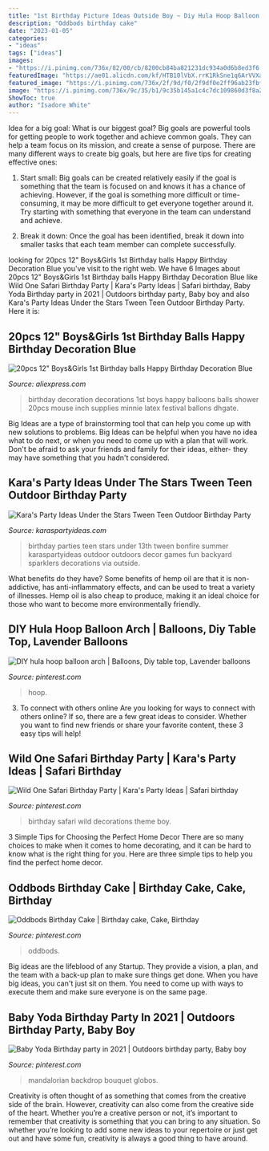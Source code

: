 ```yaml
---
title: "1st Birthday Picture Ideas Outside Boy ~ Diy Hula Hoop Balloon Arch"
description: "Oddbods birthday cake"
date: "2023-01-05"
categories:
- "ideas"
tags: ["ideas"]
images:
- "https://i.pinimg.com/736x/82/00/cb/8200cb84ba821231dc934a0d6b8ed3f6.jpg"
featuredImage: "https://ae01.alicdn.com/kf/HTB10lVbX.rrK1RkSne1q6ArVVXay/20pcs-12-Boys-Girls-1st-Birthday-balls-Happy-Birthday-Decoration-Blue-1-Year-Old-Birthday-Balloons.jpg"
featured_image: "https://i.pinimg.com/736x/2f/9d/f0/2f9df0e2ff96ab23fbf65747c457e24c.jpg"
image: "https://i.pinimg.com/736x/9c/35/b1/9c35b145a1c4c7dc109860d3f8a2fecb.jpg"
ShowToc: true
author: "Isadore White"
---
```



Idea for a big goal: What is our biggest goal?
Big goals are powerful tools for getting people to work together and achieve common goals. They can help a team focus on its mission, and create a sense of purpose. 
There are many different ways to create big goals, but here are five tips for creating effective ones: 

1. Start small: Big goals can be created relatively easily if the goal is something that the team is focused on and knows it has a chance of achieving. However, if the goal is something more difficult or time-consuming, it may be more difficult to get everyone together around it. Try starting with something that everyone in the team can understand and achieve. 

2. Break it down: Once the goal has been identified, break it down into smaller tasks that each team member can complete successfully.

	

		
looking for 20pcs 12&quot; Boys&amp;Girls 1st Birthday balls Happy Birthday Decoration Blue you've visit to the right web. We have 6 Images about 20pcs 12&quot; Boys&amp;Girls 1st Birthday balls Happy Birthday Decoration Blue like Wild One Safari Birthday Party | Kara&#039;s Party Ideas | Safari birthday, Baby Yoda Birthday party in 2021 | Outdoors birthday party, Baby boy and also Kara&#039;s Party Ideas Under the Stars Tween Teen Outdoor Birthday Party. Here it is:
		
    
## 20pcs 12&quot; Boys&amp;Girls 1st Birthday Balls Happy Birthday Decoration Blue

<img loading=lazy src="https://ae01.alicdn.com/kf/HTB10lVbX.rrK1RkSne1q6ArVVXay/20pcs-12-Boys-Girls-1st-Birthday-balls-Happy-Birthday-Decoration-Blue-1-Year-Old-Birthday-Balloons.jpg" onerror="this.onerror=null;this.src='https://tse4.mm.bing.net/th?id=OIP.dEhq7qibY61eyjkVYraQPQHaJ3&amp;pid=15.1';" alt="20pcs 12&quot; Boys&amp;Girls 1st Birthday balls Happy Birthday Decoration Blue">

_Source: aliexpress.com_

>birthday decoration decorations 1st boys happy balloons balls shower 20pcs mouse inch supplies minnie latex festival ballons dhgate. 

	

Big Ideas are a type of brainstorming tool that can help you come up with new solutions to problems. Big Ideas can be helpful when you have no idea what to do next, or when you need to come up with a plan that will work. Don't be afraid to ask your friends and family for their ideas, either- they may have something that you hadn't considered.

    
## Kara&#039;s Party Ideas Under The Stars Tween Teen Outdoor Birthday Party

<img loading=lazy src="https://karaspartyideas.com/wp-content/uploads/2013/07/IMG_1575-682x1024_599x9001.jpg" onerror="this.onerror=null;this.src='https://tse1.mm.bing.net/th?id=OIP.hyFd912zxfhMdmo7h7TzwQHaLI&amp;pid=15.1';" alt="Kara&#039;s Party Ideas Under the Stars Tween Teen Outdoor Birthday Party">

_Source: karaspartyideas.com_

>birthday parties teen stars under 13th tween bonfire summer karaspartyideas outdoor outdoors decor games fun backyard sparklers decorations via outside. 

	

What benefits do they have?
Some benefits of hemp oil are that it is non-addictive, has anti-inflammatory effects, and can be used to treat a variety of illnesses. Hemp oil is also cheap to produce, making it an ideal choice for those who want to become more environmentally friendly.

    
## DIY Hula Hoop Balloon Arch | Balloons, Diy Table Top, Lavender Balloons

<img loading=lazy src="https://i.pinimg.com/736x/9c/35/b1/9c35b145a1c4c7dc109860d3f8a2fecb.jpg" onerror="this.onerror=null;this.src='https://tse2.mm.bing.net/th?id=OIP.aNgqbD0o_qMkrht0rfBwDwHaKL&amp;pid=15.1';" alt="DIY hula hoop balloon arch | Balloons, Diy table top, Lavender balloons">

_Source: pinterest.com_

>hoop. 

	

3. To connect with others online
Are you looking for ways to connect with others online? If so, there are a few great ideas to consider. Whether you want to find new friends or share your favorite content, these 3 easy tips will help!

    
## Wild One Safari Birthday Party | Kara&#039;s Party Ideas | Safari Birthday

<img loading=lazy src="https://i.pinimg.com/736x/34/52/17/3452171df30b04b6f3a913d88a76c1c6.jpg" onerror="this.onerror=null;this.src='https://tse4.mm.bing.net/th?id=OIP.53cWbaR4ZRleOPcPMzzYMwHaLF&amp;pid=15.1';" alt="Wild One Safari Birthday Party | Kara&#039;s Party Ideas | Safari birthday">

_Source: pinterest.com_

>birthday safari wild decorations theme boy. 

	

3 Simple Tips for Choosing the Perfect Home Decor
There are so many choices to make when it comes to home decorating, and it can be hard to know what is the right thing for you. Here are three simple tips to help you find the perfect home decor.

    
## Oddbods Birthday Cake | Birthday Cake, Cake, Birthday

<img loading=lazy src="https://i.pinimg.com/736x/82/00/cb/8200cb84ba821231dc934a0d6b8ed3f6.jpg" onerror="this.onerror=null;this.src='https://tse4.mm.bing.net/th?id=OIP.dDE4iFScnmzg9jpKqJAEFAHaJ4&amp;pid=15.1';" alt="Oddbods Birthday Cake | Birthday cake, Cake, Birthday">

_Source: pinterest.com_

>oddbods. 

	

Big ideas are the lifeblood of any Startup. They provide a vision, a plan, and the team with a back-up plan to make sure things get done. When you have big ideas, you can't just sit on them. You need to come up with ways to execute them and make sure everyone is on the same page.

    
## Baby Yoda Birthday Party In 2021 | Outdoors Birthday Party, Baby Boy

<img loading=lazy src="https://i.pinimg.com/736x/2f/9d/f0/2f9df0e2ff96ab23fbf65747c457e24c.jpg" onerror="this.onerror=null;this.src='https://tse2.mm.bing.net/th?id=OIP.q5aYuE64h9ETrBHKW-MCNwHaJ3&amp;pid=15.1';" alt="Baby Yoda Birthday party in 2021 | Outdoors birthday party, Baby boy">

_Source: pinterest.com_

>mandalorian backdrop bouquet globos. 

	

Creativity is often thought of as something that comes from the creative side of the brain. However, creativity can also come from the creative side of the heart. Whether you’re a creative person or not, it’s important to remember that creativity is something that you can bring to any situation. So whether you’re looking to add some new ideas to your repertoire or just get out and have some fun, creativity is always a good thing to have around.

